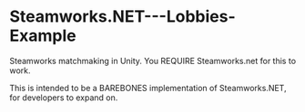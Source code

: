 # Steamworks.NET---Lobbies-Example
Steamworks matchmaking in Unity. You REQUIRE Steamworks.net for this to work. 

This is intended to be a BAREBONES implementation of Steamworks.NET, for developers to expand on.

